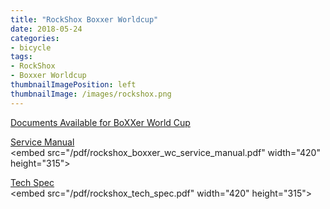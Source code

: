 ```yaml
---
title: "RockShox Boxxer Worldcup"
date: 2018-05-24
categories:
- bicycle
tags:
- RockShox
- Boxxer Worldcup
thumbnailImagePosition: left
thumbnailImage: /images/rockshox.png
---
```

[Documents Available for BoXXer World Cup](https://www.sram.com/rockshox/products/boxxer-world-cup#service)
<br>

<a href="/pdf/rockshox_boxxer_wc_service_manual.pdf">Service Manual</a>
<br>
<embed src="/pdf/rockshox_boxxer_wc_service_manual.pdf" width=\"420\" height=\"315\">

<a href="/pdf/rockshox_tech_spec.pdf">Tech Spec</a>
<br>
<embed src="/pdf/rockshox_tech_spec.pdf" width=\"420\" height=\"315\">
